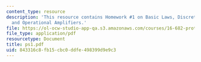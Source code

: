 ```yaml
---
content_type: resource
description: 'This resource contains Homework #1 on Basic Laws, Discrete Components,
  and Operational Amplifiers.'
file: https://ol-ocw-studio-app-qa.s3.amazonaws.com/courses/16-682-prototyping-avionics-spring-2006/843316c8fb15cbc0ddfe498399d9e9c3_ps1.pdf
file_type: application/pdf
resourcetype: Document
title: ps1.pdf
uid: 843316c8-fb15-cbc0-ddfe-498399d9e9c3
---
```

